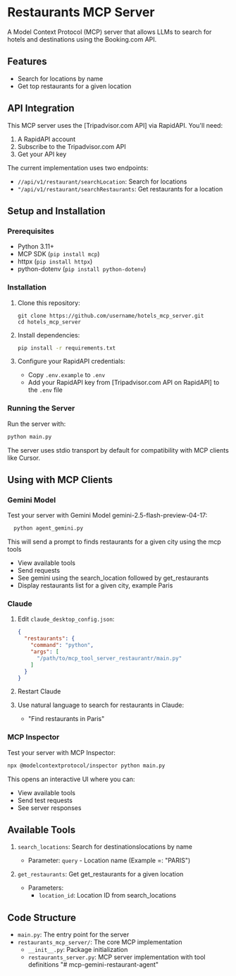 # Restaurants MCP Server

A Model Context Protocol (MCP) server that allows LLMs to search for hotels and destinations using the Booking.com API.

## Features

- Search for locations by name
- Get top restaurants for a given location

## API Integration

This MCP server uses the [Tripadvisor.com API] via RapidAPI. You'll need:

1. A RapidAPI account
2. Subscribe to the Tripadvisor.com API
3. Get your API key

The current implementation uses two endpoints:
- `//api/v1/restaurant/searchLocation`: Search for locations
- `"/api/v1/restaurant/searchRestaurants`: Get restaurants for a location

## Setup and Installation

### Prerequisites

- Python 3.11+
- MCP SDK (`pip install mcp`)
- httpx (`pip install httpx`)
- python-dotenv (`pip install python-dotenv`)

### Installation

1. Clone this repository:
   ```
   git clone https://github.com/username/hotels_mcp_server.git
   cd hotels_mcp_server
   ```

2. Install dependencies:
   ```bash
   pip install -r requirements.txt
   ```

3. Configure your RapidAPI credentials:
   - Copy `.env.example` to `.env`
   - Add your RapidAPI key from [Tripadvisor.com API on RapidAPI] to the `.env` file

### Running the Server

Run the server with:

```bash
python main.py
```

The server uses stdio transport by default for compatibility with MCP clients like Cursor.

## Using with MCP Clients



### Gemini Model

Test your server with Gemini Model gemini-2.5-flash-preview-04-17:

```bash
  python agent_gemini.py
```

This will send a prompt to finds restaurants for a given city using the mcp tools
- View available tools
- Send requests 
- See gemini using the search_location followed by get_restaurants
- Display restaurants list for a given city, example Paris

### Claude

1. Edit `claude_desktop_config.json`:
   ```json
   {
     "restaurants": {
       "command": "python",
       "args": [
         "/path/to/mcp_tool_server_restaurantr/main.py"
       ]
     }
   }
   ```

2. Restart Claude

3. Use natural language to search for restaurants in Claude:
   - "Find restaurants in Paris"

### MCP Inspector

Test your server with MCP Inspector:

```bash
npx @modelcontextprotocol/inspector python main.py
```

This opens an interactive UI where you can:
- View available tools
- Send test requests
- See server responses

## Available Tools

1. `search_locations`: Search for destinationslocations by name
   - Parameter: `query` - Location name (Example =: "PARIS")

2. `get_restaurants`: Get get_restaurants for a given location
   - Parameters:
     - `location_id`: Location ID from search_locations

## Code Structure

- `main.py`: The entry point for the server
- `restaurants_mcp_server/`: The core MCP implementation
  - `__init__.py`: Package initialization
  - `restaurants_server.py`: MCP server implementation with tool definitions
"# mcp-gemini-restaurant-agent" 
